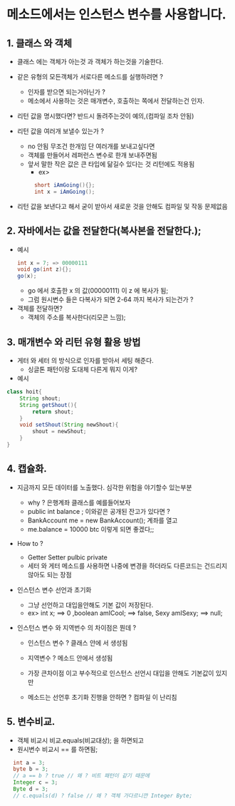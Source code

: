 # 메소드에서는 인스턴스 변수를 사용합니다.

## 1. 클래스 와 객체

- 클래스 에는 객체가 아는것 과 객체가 하는것을 기술한다.
- 같은 유형의 모든객체가 서로다른 메소드를 실행하려면 ?

  - 인자를 받으면 되는거아닌가 ?
  - 메소에서 사용하는 것은 매개변수, 호출하는 쪽에서 전달하는건 인자.

- 리턴 값을 명시했다면? 반드시 돌려주는것이 예의,(컴파일 조차 안됨)
- 리턴 값을 여러개 보낼수 있는가 ?

  - no 안됨 무조건 한개임 단 여러개를 보내고싶다면
  - 객체를 만들어서 레퍼런스 변수로 한개 보내주면됨
  - 앞서 말한 작은 값은 큰 타입에 닮길수 있다는 것 리턴에도 적용됨
    - ex>
    ```java
      short iAmGoing(){};
      int x = iAmGoing();
    ```

- 리턴 값을 보낸다고 해서 굳이 받아서 새로운 것을 안해도 컴파일 및 작동 문제없음

## 2. 자바에서는 값을 전달한다(복사본을 전달한다.);

- 예시
  ```java
  int x = 7; => 00000111
  void go(int z){};
  go(x);
  ```
  - go 에서 호출한 x 의 값(00000111) 이 z 에 복사가 됨;
  - 그럼 원시변수 들은 다복사가 되면 2-64 까지 복사가 되는건가 ?
- 객체를 전달하면?
  - 객체의 주소를 복사한다(리모콘 느낌);

## 3. 매개변수 와 리턴 유형 활용 방법

- 게터 와 세터 의 방식으로 인자를 받아서 세팅 해준다.
  - 싱글톤 패턴이랑 도대체 다른게 뭐지 이게?
- 예시

```java
class hoit{
    String shout;
    String getShout(){
        return shout;
    }
    void setShout(String newShout){
        shout = newShout;
    }
}
```

## 4. 캡슐화.

- 지금까지 모든 데이터를 노출했다. 심각한 위험을 야기할수 있는부분
  - why ? 은행계좌 클래스를 예를들어보자
  - public int balance ; 이와같은 공개된 잔고가 있다면 ?
  - BankAccount me = new BankAccount(); 계좌를 열고
  - me.balance = 10000 btc 이렇게 되면 좋겠다;;
- How to ?
  - Getter Setter pulbic private
  - 세터 와 게터 메소드를 사용하면 나중에 변경을 하더라도 다른코드는 건드리지 않아도 되는 장점
- 인스턴스 변수 선언과 초기화
  - 그냥 선언하고 대입을안해도 기본 값이 저장된다.
  - ex> int x; ==> 0 ,boolean amICool; ==> false, Sexy amISexy; ==> null;
- 인스턴스 변수 와 지역번수 의 차이점은 뭔데 ?

  - 인스턴스 변수 ? 클래스 안에 서 생성됨
  - 지역변수 ? 메소드 안에서 생성됨

  - 가장 큰차이점 이고 부수적으로 인스턴스 선언시 대입을 안해도 기본값이 있지만
  - 메소드는 선언후 초기화 진행을 안하면 ? 컴파일 이 난리침

## 5. 변수비교.

- 객체 비교시 비교.equals(비교대상); 을 하면되고
- 원시변수 비교시 == 를 하면됨;

```java
  int a = 3;
  byte b = 3;
  // a == b ? true // 왜 ? 비트 패턴이 같기 때문에
  Integer c = 3;
  Byte d = 3;
  // c.equals(d) ? false // 왜 ? 객체 가다르니깐 Integer Byte;

```
